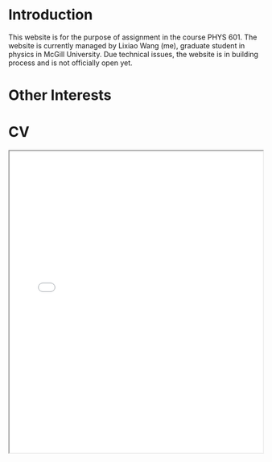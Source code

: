 # Introduction

This website is for the purpose of assignment in the course PHYS 601. The website is currently managed by Lixiao Wang (me), graduate student in physics in McGill University. 
Due technical issues, the website is in building process and is not officially open yet. 

# Other Interests


# CV

<!-- How to embed a PDF -->
<iframe width="100%" height="600" src="./media/CURRICULUM VITAE WANG Lixiao.pdf">
